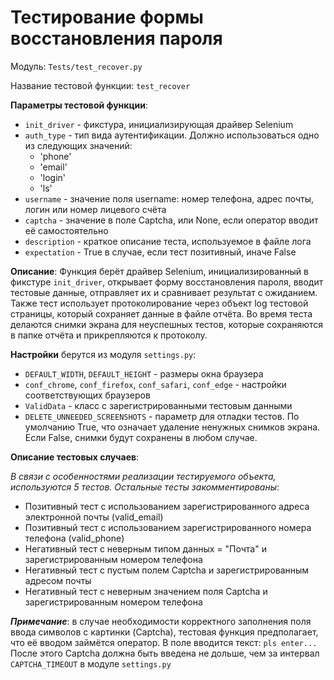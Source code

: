 # Тестирование формы восстановления пароля

Модуль: `Tests/test_recover.py`

Название тестовой функции: `test_recover`

**Параметры тестовой функции**:
- `init_driver` - фикстура, инициализирующая драйвер Selenium
- `auth_type` - тип вида аутентификации. Должно использоваться одно из следующих значений:
  - 'phone'
  - 'email'
  - 'login'
  - 'ls'
- `username` - значение поля username: номер телефона, адрес почты, логин или номер лицевого счёта
- `captcha` - значение в поле Captcha, или None, если оператор вводит её самостоятельно
- `description` - краткое описание теста, используемое в файле лога
- `expectation` - True в случае, если тест позитивный, иначе False

**Описание**:
Функция берёт драйвер Selenium, инициализированный в фикстуре `init_driver`, открывает форму восстановления пароля,
вводит тестовые данные, отправляет их и сравнивает результат с ожиданием. Также тест использует протоколирование через
объект log тестовой страницы, который сохраняет данные в файле отчёта. Во время теста делаются снимки экрана для 
неуспешных тестов, которые сохраняются в папке отчёта и прикрепляются к протоколу.

**Настройки** берутся из модуля `settings.py`:
- `DEFAULT_WIDTH`, `DEFAULT_HEIGHT` - размеры окна браузера
- `conf_chrome`, `conf_firefox`, `conf_safari`, `conf_edge` - настройки соответствующих браузеров
- `ValidData` - класс с зарегистрированными тестовым данными
- `DELETE_UNNEEDED_SCREENSHOTS` - параметр для отладки тестов. По умолчанию True, что означает удаление ненужных 
  снимков экрана. Если False, снимки будут сохранены в любом случае.

**Описание тестовых случаев**:

*В связи с особенностями реализации тестируемого объекта, используются 5 тестов. Остальные тесты закомментированы*:
- Позитивный тест с использованием зарегистрированного адреса электронной почты (valid_email)
- Позитивный тест с использованием зарегистрированного номера телефона (valid_phone)
- Негативный тест с неверным типом данных = "Почта" и зарегистрированным номером телефона
- Негативный тест с пустым полем Captcha и зарегистрированным адресом почты
- Негативный тест с неверным значением поля Captcha и зарегистрированным номером телефона

***Примечание***: в случае необходимости корректного заполнения поля ввода символов с картинки (Captcha),
тестовая функция предполагает, что её вводом займётся оператор. В поле вводится текст: `pls enter...`
После этого Captcha должна быть введена не дольше, чем за интервал `CAPTCHA_TIMEOUT` в модуле `settings.py`
